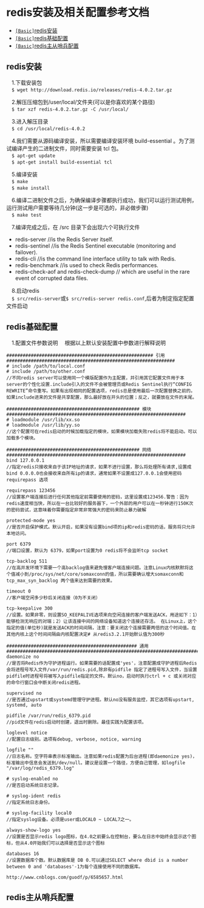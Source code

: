 # redis安装及相关配置参考文档
* [`[Basic]`redis安装](/sections/redis.md#redis安装)
* [`[Basic]`redis基础配置](/sections/redis.md#redis基础配置)
* [`[Basic]`redis主从哨兵配置](/sections/redis.md#redis主从哨兵配置)

## redis安装
&emsp;1.下载安装包   
&emsp;```$ wget http://download.redis.io/releases/redis-4.0.2.tar.gz```  

&emsp;2.解压压缩包到/user/local/文件夹(可以是你喜欢的某个路径)   
&emsp;```$ tar xzf redis-4.0.2.tar.gz -C /usr/local/```    

&emsp;3.进入解压目录   
&emsp;```$ cd /usr/local/redis-4.0.2```   

&emsp;4.我们需要从源码编译安装，所以需要编译安装环境 build-essential 。为了测试编译产生的二进制文件，同时需要安装 tcl 包。   
&emsp;```$ apt-get update```   
&emsp;```$ apt-get install build-essential tcl```   

&emsp;5.编译安装   
&emsp;```$ make```   
&emsp;```$ make install```  

&emsp;6.编译二进制文件之后，为确保编译步骤都执行成功，我们可以运行测试用例，运行测试用户需要等待几分钟(这一步是可选的，非必做步骤)   
&emsp;```$ make test```   

&emsp;7.编译完成之后，在 /src 目录下会出现六个可执行文件
* redis-server  //is the Redis Server itself.
* redis-sentinel  //is the Redis Sentinel executable (monitoring and failover).
* redis-cli  //is the command line interface utility to talk with Redis.
* redis-benchmark //is used to check Redis performances.
* redis-check-aof and redis-check-dump // which are useful in the rare event of corrupted data files.   

&emsp;8.启动redis   
&emsp;```$ src/redis-server```或```$ src/redis-server redis.conf```,后者为制定指定配置文件启动   

## redis基础配置
&emsp;1.配置文件参数说明
&emsp;根据以上默认安装配置中参数进行解释说明
```
###################################################### 引用 ##############################################################
# include /path/to/local.conf
# include /path/to/other.conf
//不同redis server可以使用同一个模版配置作为主配置，并引用其它配置文件用于本server的个性化设置.include引入的文件不会被管理员或Redis Sentinel执行“CONFIG REWRITE”命令重写。如果有出现相同的配置选项，redis总是使用最后一次配置替换之前的。如果include进来的文件是共享配置，那么最好放在开头的位置；反之，就要放在文件的末尾。

################################################# 模块 ##################################################################
# loadmodule /usr/lib/xx.so
# loadmodule /usr/lib/yy.so
//这个配置可在redis启动的时候加载指定的模块，如果模块加载失败redis将不能启动。可以加载多个模块。

################################################# 网络 ##################################################################
bind 127.0.0.1
//指定redis只接收来自于该IP地址的请求，如果不进行设置，那么将处理所有请求,设置成bind 0.0.0.0也会接收来自所有ip的请求，通常如果不设置成127.0.0.1会使用密码 requirepass 选项

requirepass 123456
//设置客户端连接后进行任何其他指定前需要使用的密码，这里设置成123456.警告：因为redis速度相当快，所以在一台比较好的服务器下，一个外部的用户可以在一秒钟进行150K次的密码尝试，这意味着你需要指定非常非常强大的密码来防止暴力破解

protected-mode yes
//是否开启保护模式。默认开启，如果没有设置bind项的ip和redis密码的话，服务将只允许本地访问。

port 6379
//端口设置，默认为 6379，如果port设置为0 redis将不会监听tcp socket

tcp-backlog 511
//在高并发环境下需要一个高backlog值来避免慢客户端连接问题。注意Linux内核默默将这个值减小到/proc/sys/net/core/somaxconn的值，所以需要确认增大somaxconn和tcp_max_syn_backlog 两个值来达到需要的效果。

timeout 0
//客户端空闲多少秒后关闭连接（0为不关闭）

tcp-keepalive 300
//设置。如果非零，则设置SO_KEEPALIVE选项来向空闲连接的客户端发送ACK，用途如下：1）能够检测无响应的对端；2）让该连接中间的网络设备知道这个连接还存活。 在Linux上，这个指定的值(单位秒)就是发送ACK的时间间隔，注意：要关闭这个连接需要两倍的这个时间值。在其他内核上这个时间间隔由内核配置决定# 从redis3.2.1开始默认值为300秒

################################################ 通用 #######################################################################
daemonize no
//是否将Redis作为守护进程运行。如果需要的话配置成'yes'，注意配置成守护进程后Redis会将进程号写入文件/var/run/redis.pid,除非有pidfile 指定了进程号写入文件，当设置pidfile时进程号将被写入pidfile指定的文件。默认no，启动时执行ctrl + c 或关闭对应的命令行窗口会中断关闭redis进程。

supervised no
//是否通过upstart或systemd管理守护进程。默认no没有服务监控，其它选项有upstart, systemd, auto

pidfile /var/run/redis_6379.pid
//pid文件在redis启动时创建，退出时删除。最佳实践为配置该项。

loglevel notice
//配置日志级别。选项有debug, verbose, notice, warning

logfile ""
//日志名称。空字符串表示标准输出。注意如果redis配置为后台进程(即daemonize yes)，标准输出中信息会发送到/dev/null。建议是设置一个路径，方便自己管理，如logfile "/var/log/redis_6379.log"

# syslog-enabled no
//是否启动系统日志记录。

# syslog-ident redis
//指定系统日志身份。

# syslog-facility local0
//指定syslog设备。必须是user或LOCAL0 ~ LOCAL7之一。

always-show-logo yes
//设置是否显示redis logo图标，在4.0之前要么在控制台，要么在日志中始终会显示这个图标，但从4.0开始我们可以选择是否显示这个图标

databases 16
//设置数据库个数。默认数据库是 DB 0.可以通过SELECT where dbid is a number between 0 and 'databases'-1为每个连接使用不同的数据库。

http://www.cnblogs.com/guodf/p/6585657.html
```
## redis主从哨兵配置
